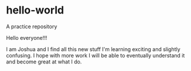 # hello-world
A practice repository

Hello everyone!!!

I am Joshua and I find all this new stuff I'm learning exciting and slightly confusing. I hope with more work I will be able to eventually understand it and become great at what I do.
